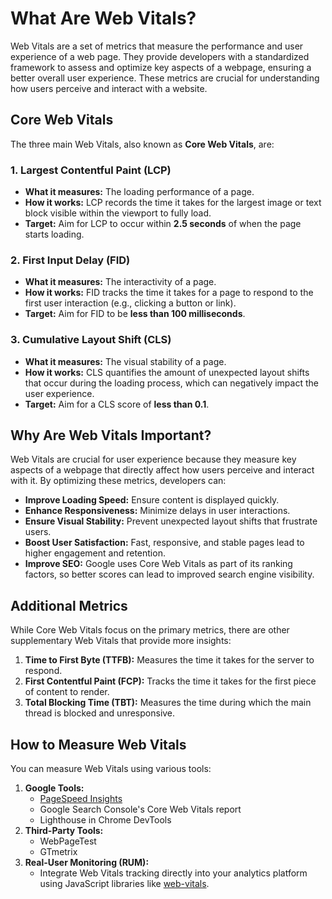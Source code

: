 # What Are Web Vitals?

Web Vitals are a set of metrics that measure the performance and user experience of a web page. They provide developers with a standardized framework to assess and optimize key aspects of a webpage, ensuring a better overall user experience. These metrics are crucial for understanding how users perceive and interact with a website.

## Core Web Vitals
The three main Web Vitals, also known as **Core Web Vitals**, are:

### 1. Largest Contentful Paint (LCP)
- **What it measures:** The loading performance of a page.
- **How it works:** LCP records the time it takes for the largest image or text block visible within the viewport to fully load.
- **Target:** Aim for LCP to occur within **2.5 seconds** of when the page starts loading.

### 2. First Input Delay (FID)
- **What it measures:** The interactivity of a page.
- **How it works:** FID tracks the time it takes for a page to respond to the first user interaction (e.g., clicking a button or link).
- **Target:** Aim for FID to be **less than 100 milliseconds**.

### 3. Cumulative Layout Shift (CLS)
- **What it measures:** The visual stability of a page.
- **How it works:** CLS quantifies the amount of unexpected layout shifts that occur during the loading process, which can negatively impact the user experience.
- **Target:** Aim for a CLS score of **less than 0.1**.

## Why Are Web Vitals Important?
Web Vitals are crucial for user experience because they measure key aspects of a webpage that directly affect how users perceive and interact with it. By optimizing these metrics, developers can:

- **Improve Loading Speed:** Ensure content is displayed quickly.
- **Enhance Responsiveness:** Minimize delays in user interactions.
- **Ensure Visual Stability:** Prevent unexpected layout shifts that frustrate users.
- **Boost User Satisfaction:** Fast, responsive, and stable pages lead to higher engagement and retention.
- **Improve SEO:** Google uses Core Web Vitals as part of its ranking factors, so better scores can lead to improved search engine visibility.

## Additional Metrics
While Core Web Vitals focus on the primary metrics, there are other supplementary Web Vitals that provide more insights:

1. **Time to First Byte (TTFB):** Measures the time it takes for the server to respond.
2. **First Contentful Paint (FCP):** Tracks the time it takes for the first piece of content to render.
3. **Total Blocking Time (TBT):** Measures the time during which the main thread is blocked and unresponsive.

## How to Measure Web Vitals
You can measure Web Vitals using various tools:

1. **Google Tools:**
   - [PageSpeed Insights](https://pagespeed.web.dev/)
   - Google Search Console's Core Web Vitals report
   - Lighthouse in Chrome DevTools
2. **Third-Party Tools:**
   - WebPageTest
   - GTmetrix
3. **Real-User Monitoring (RUM):**
   - Integrate Web Vitals tracking directly into your analytics platform using JavaScript libraries like [web-vitals](https://github.com/GoogleChrome/web-vitals).


